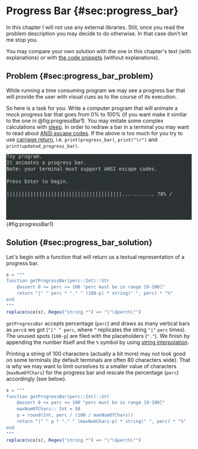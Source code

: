 # Progress Bar {#sec:progress_bar}

In this chapter I will not use any external libraries. Still, once you read the
problem description you may decide to do otherwise. In that case don't let me
stop you.

You may compare your own solution with the one in this chapter's text (with
explanations) or with [the code
snippets](https://github.com/b-lukaszuk/BS_wJ_eng/tree/main/code_snippets/progress_bar)
(without explanations).

## Problem {#sec:progress_bar_problem}

While running a time consuming program we may see a progress bar that will
provide the user with visual cues as to the course of its execution.

So here is a task for you. Write a computer program that will animate a mock
progress bar that goes from 0% to 100% (if you want make it similar to
the one in @fig:progressBar1). You may imitate some complex calculations with
[sleep](https://docs.julialang.org/en/v1/base/parallel/#Base.sleep). In order to
redraw a bar in a terminal you may want to read about [ANSI escape
codes](https://en.wikipedia.org/wiki/ANSI_escape_code). If the above is too much
for you try to use [carriage
return](https://en.wikipedia.org/wiki/Carriage_return),
i.e. `print(progress_bar)`, `print("\r")` and `print(updated_progress_bar)`.

![A mock progress bar (animation works only in an HTML document)](./images/progressBar1.gif){#fig:progressBar1}

## Solution {#sec:progress_bar_solution}

Let's begin with a function that will return us a textual representation of a
progress bar.

```jl
s = """
function getProgressBar(perc::Int)::Str
    @assert 0 <= perc <= 100 "perc must be in range [0-100]"
    return "|" ^ perc * "." ^ (100-p) * string(" ", perc) * "%"
end
"""
replace(sco(s), Regex("string.*") => "\"\$perc%\"")
```

`getProgressBar` accepts percentage (`perc`) and draws as many vertical bars as
`perc`s we got (`"|" ^ perc`, where `^` replicates the string `"|"` `perc`
times). The unused spots (`100-p`) are filed with the placeholders (`"."`). We
finish by appending the number itself and the `%` symbol by using [string
interpolation](https://docs.julialang.org/en/v1/manual/strings/#string-interpolation).

Printing a string of 100 characters (actually a bit more) may not look good on
some terminals (by default terminals are often 80 characters wide). That is why
we may want to limit ourselves to a smaller value of characters
(`maxNumOfChars`) for the progress bar and rescale the percentage (`perc`)
accordingly (see below).


```jl
s = """
function getProgressBar(perc::Int)::Str
    @assert 0 <= perc <= 100 "perc must be in range [0-100]"
    maxNumOfChars:: Int = 50
    p = round(Int, perc / (100 / maxNumOfChars))
    return "|" ^ p * "." ^ (maxNumChars-p) * string(" ", perc) * "%"
end
"""
replace(sco(s), Regex("string.*") => "\"\$perc%\"")
```
